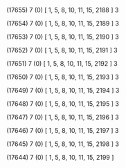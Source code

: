 (17655) 7 (0) [ 1, 5, 8, 10, 11, 15, 2188 ] 3 


(17654) 7 (0) [ 1, 5, 8, 10, 11, 15, 2189 ] 3 


(17653) 7 (0) [ 1, 5, 8, 10, 11, 15, 2190 ] 3 


(17652) 7 (0) [ 1, 5, 8, 10, 11, 15, 2191 ] 3 


(17651) 7 (0) [ 1, 5, 8, 10, 11, 15, 2192 ] 3 


(17650) 7 (0) [ 1, 5, 8, 10, 11, 15, 2193 ] 3 


(17649) 7 (0) [ 1, 5, 8, 10, 11, 15, 2194 ] 3 


(17648) 7 (0) [ 1, 5, 8, 10, 11, 15, 2195 ] 3 


(17647) 7 (0) [ 1, 5, 8, 10, 11, 15, 2196 ] 3 


(17646) 7 (0) [ 1, 5, 8, 10, 11, 15, 2197 ] 3 


(17645) 7 (0) [ 1, 5, 8, 10, 11, 15, 2198 ] 3 


(17644) 7 (0) [ 1, 5, 8, 10, 11, 15, 2199 ]  

